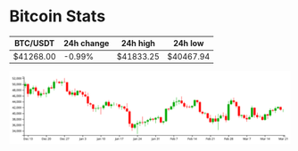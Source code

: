 # Bitcoin Stats

BTC/USDT|24h change|24h high|24h low|
|---|---|---|---|
|$41268.00|-0.99%|$41833.25|$40467.94|

<img src="./chart.svg">

